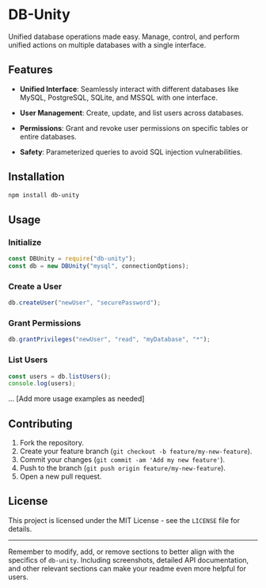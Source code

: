 # DB-Unity

Unified database operations made easy. Manage, control, and perform unified actions on multiple databases with a single interface.

## Features

- **Unified Interface**: Seamlessly interact with different databases like MySQL, PostgreSQL, SQLite, and MSSQL with one interface.
- **User Management**: Create, update, and list users across databases.

- **Permissions**: Grant and revoke user permissions on specific tables or entire databases.

- **Safety**: Parameterized queries to avoid SQL injection vulnerabilities.

## Installation

```bash
npm install db-unity
```

## Usage

### Initialize

```javascript
const DBUnity = require("db-unity");
const db = new DBUnity("mysql", connectionOptions);
```

### Create a User

```javascript
db.createUser("newUser", "securePassword");
```

### Grant Permissions

```javascript
db.grantPrivileges("newUser", "read", "myDatabase", "*");
```

### List Users

```javascript
const users = db.listUsers();
console.log(users);
```

... [Add more usage examples as needed]

## Contributing

1. Fork the repository.
2. Create your feature branch (`git checkout -b feature/my-new-feature`).
3. Commit your changes (`git commit -am 'Add my new feature'`).
4. Push to the branch (`git push origin feature/my-new-feature`).
5. Open a new pull request.

## License

This project is licensed under the MIT License - see the `LICENSE` file for details.

---

Remember to modify, add, or remove sections to better align with the specifics of `db-unity`. Including screenshots, detailed API documentation, and other relevant sections can make your readme even more helpful for users.

